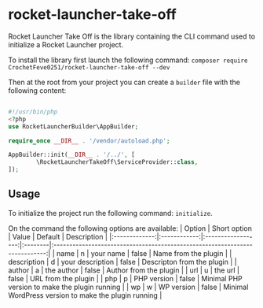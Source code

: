 # rocket-launcher-take-off
Rocket Launcher Take Off is the library containing the CLI command used to initialize a Rocket Launcher project.

To install the library first launch the following command: `composer require CrochetFeve0251/rocket-launcher-take-off --dev`

Then at the root from your project you can create a `builder` file with the following content:
```php

#!/usr/bin/php
<?php
use RocketLauncherBuilder\AppBuilder;

require_once __DIR__ . '/vendor/autoload.php';

AppBuilder::init(__DIR__ . '/../', [
        \RocketLauncherTakeOff\ServiceProvider::class,
]);

```

## Usage
To initialize the project run the following command: `initialize`.

On the command the following options are available:
| Option        | Short option | Value              | Default | Description                                                                 |
|:-------------:|:------------:|:------------------:|:--------|:---------------------------------------------------------------------------:|
| name          |     n        | your name          | false   | Name from the plugin                                                        |
| description   |     d        | your description   | false   | Descripton from the plugin                                                  |
| author        |     a        | the author         | false   | Author from the plugin                                                      |
| url           |     u        | the url            | false   | URL from the plugin                                                         |
| php           |     p        | PHP version        | false   | Minimal PHP version to make the plugin running                              |
| wp            |     w        | WP version         | false   | Minimal WordPress version to make the plugin running                        |
